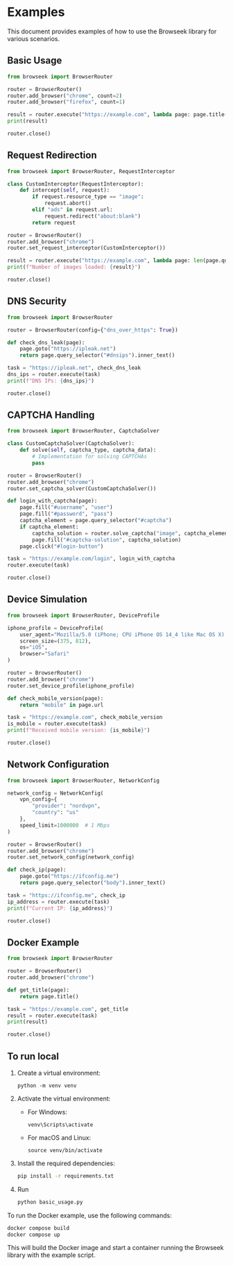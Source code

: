 # Examples

This document provides examples of how to use the Browseek library for various scenarios.

## Basic Usage

```python
from browseek import BrowserRouter

router = BrowserRouter()
router.add_browser("chrome", count=2)
router.add_browser("firefox", count=1)

result = router.execute("https://example.com", lambda page: page.title())
print(result)

router.close()
```

## Request Redirection

```python
from browseek import BrowserRouter, RequestInterceptor

class CustomInterceptor(RequestInterceptor):
    def intercept(self, request):
        if request.resource_type == "image":
            request.abort()
        elif "ads" in request.url:
            request.redirect("about:blank")
        return request

router = BrowserRouter()
router.add_browser("chrome")
router.set_request_interceptor(CustomInterceptor())

result = router.execute("https://example.com", lambda page: len(page.query_selector_all("img")))
print(f"Number of images loaded: {result}")

router.close()
```

## DNS Security

```python
from browseek import BrowserRouter

router = BrowserRouter(config={"dns_over_https": True})

def check_dns_leak(page):
    page.goto("https://ipleak.net")
    return page.query_selector("#dnsips").inner_text()

task = "https://ipleak.net", check_dns_leak
dns_ips = router.execute(task)
print(f"DNS IPs: {dns_ips}")

router.close()
```

## CAPTCHA Handling

```python
from browseek import BrowserRouter, CaptchaSolver

class CustomCaptchaSolver(CaptchaSolver):
    def solve(self, captcha_type, captcha_data):
        # Implementation for solving CAPTCHAs
        pass

router = BrowserRouter()
router.add_browser("chrome")
router.set_captcha_solver(CustomCaptchaSolver())

def login_with_captcha(page):
    page.fill("#username", "user")
    page.fill("#password", "pass")
    captcha_element = page.query_selector("#captcha")
    if captcha_element:
        captcha_solution = router.solve_captcha("image", captcha_element.screenshot())
        page.fill("#captcha-solution", captcha_solution)
    page.click("#login-button")

task = "https://example.com/login", login_with_captcha
router.execute(task)

router.close()
```

## Device Simulation

```python
from browseek import BrowserRouter, DeviceProfile

iphone_profile = DeviceProfile(
    user_agent="Mozilla/5.0 (iPhone; CPU iPhone OS 14_4 like Mac OS X) AppleWebKit/605.1.15 (KHTML, like Gecko) Version/14.0.3 Mobile/15E148 Safari/604.1",
    screen_size=(375, 812),
    os="iOS",
    browser="Safari"
)

router = BrowserRouter()
router.add_browser("chrome")
router.set_device_profile(iphone_profile)

def check_mobile_version(page):
    return "mobile" in page.url

task = "https://example.com", check_mobile_version
is_mobile = router.execute(task)
print(f"Received mobile version: {is_mobile}")

router.close()
```

## Network Configuration

```python
from browseek import BrowserRouter, NetworkConfig

network_config = NetworkConfig(
    vpn_config={
        "provider": "nordvpn",
        "country": "us"
    },
    speed_limit=1000000  # 1 Mbps
)

router = BrowserRouter()
router.add_browser("chrome")
router.set_network_config(network_config)

def check_ip(page):
    page.goto("https://ifconfig.me")
    return page.query_selector("body").inner_text()

task = "https://ifconfig.me", check_ip
ip_address = router.execute(task)
print(f"Current IP: {ip_address}")

router.close()
```

## Docker Example

```python
from browseek import BrowserRouter

router = BrowserRouter()
router.add_browser("chrome")

def get_title(page):
    return page.title()

task = "https://example.com", get_title
result = router.execute(task)
print(result)

router.close()
```

## To run local


1. Create a virtual environment:
   ```
   python -m venv venv
   ```

2. Activate the virtual environment:
   - For Windows:
     ```
     venv\Scripts\activate
     ```
   - For macOS and Linux:
     ```
     source venv/bin/activate
     ```

3. Install the required dependencies:
   ```bash
   pip install -r requirements.txt
   ```
   
4. Run 
    ```bash
    python basic_usage.py
    ```


To run the Docker example, use the following commands:

```bash
docker compose build
docker compose up
```

This will build the Docker image and start a container running the Browseek library with the example script.
